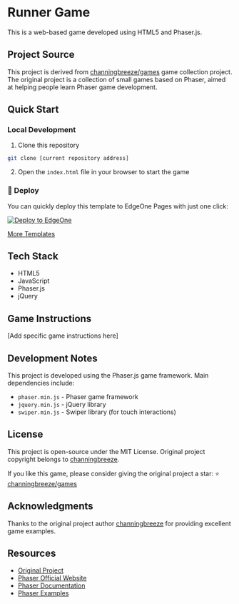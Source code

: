 # Runner Game

This is a web-based game developed using HTML5 and Phaser.js.

## Project Source

This project is derived from [channingbreeze/games](https://github.com/channingbreeze/games) game collection project. The original project is a collection of small games based on Phaser, aimed at helping people learn Phaser game development.

## Quick Start

### Local Development

1. Clone this repository
```bash
git clone [current repository address]
```

2. Open the `index.html` file in your browser to start the game

### 🚀 Deploy

You can quickly deploy this template to EdgeOne Pages with just one click:

[![Deploy to EdgeOne](https://cdnstatic.tencentcs.com/edgeone/pages/deploy.svg)](https://edgeone.ai/pages/new?template=https://github.com/tomcomtang/anime-blog-demo1&output-directory=./public&build-command=npm%20run%20build)

[More Templates](https://edgeone.ai/pages/templates)

## Tech Stack

- HTML5
- JavaScript
- Phaser.js
- jQuery

## Game Instructions

[Add specific game instructions here]

## Development Notes

This project is developed using the Phaser.js game framework. Main dependencies include:

- `phaser.min.js` - Phaser game framework
- `jquery.min.js` - jQuery library
- `swiper.min.js` - Swiper library (for touch interactions)

## License

This project is open-source under the MIT License. Original project copyright belongs to [channingbreeze](https://github.com/channingbreeze).

If you like this game, please consider giving the original project a star: ⭐ [channingbreeze/games](https://github.com/channingbreeze/games)

## Acknowledgments

Thanks to the original project author [channingbreeze](https://github.com/channingbreeze) for providing excellent game examples.

## Resources

- [Original Project](https://github.com/channingbreeze/games)
- [Phaser Official Website](https://phaser.io/)
- [Phaser Documentation](https://phaser.io/docs)
- [Phaser Examples](https://phaser.io/examples) 
